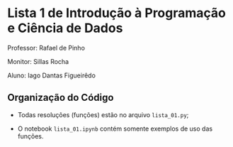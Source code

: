 # Lista 1 de Introdução à Programação e Ciência de Dados

Professor: Rafael de Pinho

Monitor: Sillas Rocha

Aluno: Iago Dantas Figueirêdo

## Organização do Código

- Todas resoluções (funções) estão no arquivo `lista_01.py`;

- O notebook `lista_01.ipynb` contém somente exemplos de uso das funções.
